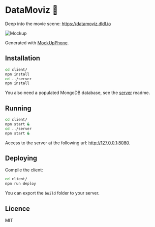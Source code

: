 # DataMoviz 🎥

Deep into the movie scene: https://datamoviz.dldl.io

![Mockup](https://github.com/datamoviz/datamoviz/raw/master/docs/mockup.png "Datamoviz")

Generated with [MockUpPhone](https://mockuphone.com/).

## Installation

```bash
cd client/
npm install
cd ../server
npm install
```

You also need a populated MongoDB database, see the [server](https://github.com/quentinus95/datamoviz/tree/master/server) readme.

## Running

```bash
cd client/
npm start &
cd ../server
npm start &
```

Access to the server at the following url: http://127.0.0.1:8080.

## Deploying

Compile the client:

```bash
cd client/
npm run deploy
```

You can export the `build` folder to your server.

## Licence

MIT
